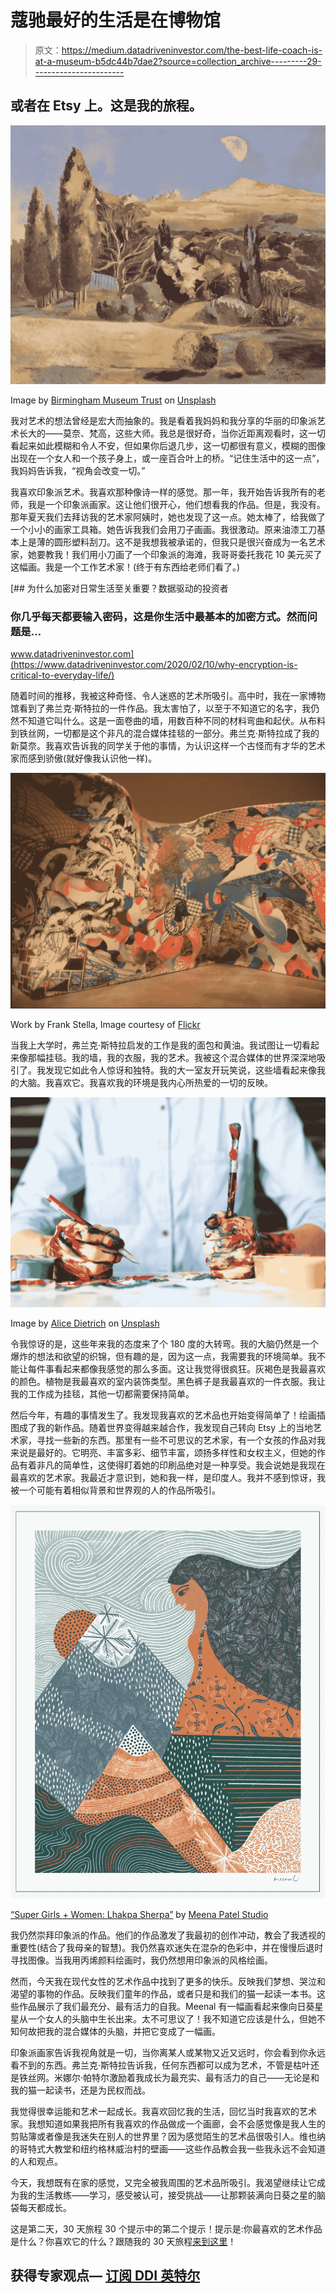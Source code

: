 # 蔻驰最好的生活是在博物馆

> 原文：<https://medium.datadriveninvestor.com/the-best-life-coach-is-at-a-museum-b5dc44b7dae2?source=collection_archive---------29----------------------->

## 或者在 Etsy 上。这是我的旅程。

![](img/0cd49dbd4f6b638d33295c6bce755877.png)

Image by [Birmingham Museum Trust](https://unsplash.com/@birminghammuseumstrust) on [Unsplash](http://unsplash.com/)

我对艺术的想法曾经是宏大而抽象的。我是看着我妈妈和我分享的华丽的印象派艺术长大的——莫奈、梵高，这些大师。我总是很好奇，当你近距离观看时，这一切看起来如此模糊和令人不安，但如果你后退几步，这一切都很有意义，模糊的图像出现在一个女人和一个孩子身上，或一座百合叶上的桥。“记住生活中的这一点”，我妈妈告诉我，“视角会改变一切。”

我喜欢印象派艺术。我喜欢那种像诗一样的感觉。那一年，我开始告诉我所有的老师，我是一个印象派画家。这让他们很开心，他们想看我的作品。但是，我没有。那年夏天我们去拜访我的艺术家阿姨时，她也发现了这一点。她太棒了，给我做了一个小小的画家工具箱。她告诉我我们会用刀子画画。我很激动。原来油漆工刀基本上是薄的圆形塑料刮刀。这不是我想我被承诺的，但我只是很兴奋成为一名艺术家，她要教我！我们用小刀画了一个印象派的海滩，我哥哥委托我花 10 美元买了这幅画。我是一个工作艺术家！(终于有东西给老师们看了。)

[](https://www.datadriveninvestor.com/2020/02/10/why-encryption-is-critical-to-everyday-life/) [## 为什么加密对日常生活至关重要？数据驱动的投资者

### 你几乎每天都要输入密码，这是你生活中最基本的加密方式。然而问题是…

www.datadriveninvestor.com](https://www.datadriveninvestor.com/2020/02/10/why-encryption-is-critical-to-everyday-life/) 

随着时间的推移，我被这种奇怪、令人迷惑的艺术所吸引。高中时，我在一家博物馆看到了弗兰克·斯特拉的一件作品。我太害怕了，以至于不知道它的名字，我仍然不知道它叫什么。这是一面卷曲的墙，用数百种不同的材料弯曲和起伏。从布料到铁丝网，一切都是这个非凡的混合媒体挂毯的一部分。弗兰克·斯特拉成了我的新莫奈。我喜欢告诉我的同学关于他的事情，为认识这样一个古怪而有才华的艺术家而感到骄傲(就好像我认识他一样)。

![](img/248bdca631392539861d1e41d696b734.png)

Work by Frank Stella, Image courtesy of [Flickr](http://flickr.com/)

当我上大学时，弗兰克·斯特拉启发的工作是我的面包和黄油。我试图让一切看起来像那幅挂毯。我的墙，我的衣服，我的艺术。我被这个混合媒体的世界深深地吸引了。我发现它如此令人惊讶和独特。我的大一室友开玩笑说，这些墙看起来像我的大脑。我喜欢它。我喜欢我的环境是我内心所热爱的一切的反映。

![](img/8ab9af556cf632da49ec3fcd6ee9276e.png)

Image by [Alice Dietrich](https://unsplash.com/@alicegrace) on [Unsplash](http://unsplash.com)

令我惊讶的是，这些年来我的态度来了个 180 度的大转弯。我的大脑仍然是一个爆炸的想法和欲望的织锦，但有趣的是，因为这一点，我需要我的环境简单。我不能让每件事看起来都像我感觉的那么多面。这让我觉得很疯狂。灰褐色是我最喜欢的颜色。植物是我最喜欢的室内装饰类型。黑色裤子是我最喜欢的一件衣服。我让我的工作成为挂毯，其他一切都需要保持简单。

然后今年，有趣的事情发生了。我发现我喜欢的艺术品也开始变得简单了！绘画插图成了我的新作品。随着世界变得越来越合作，我发现自己转向 Etsy 上的当地艺术家，寻找一些新的东西。那里有一些不可思议的艺术家，有一个女孩的作品对我来说是最好的。它明亮、丰富多彩、细节丰富，颂扬多样性和女权主义，但她的作品有着非凡的简单性，这使得盯着她的印刷品绝对是一种享受。我会说她是我现在最喜欢的艺术家。我最近才意识到，她和我一样，是印度人。我并不感到惊讶，我被一个可能有着相似背景和世界观的人的作品所吸引。

![](img/1cad053aa606d7dd432ed5d707ab7ea6.png)

[“Super Girls + Women: Lhakpa Sherpa”](https://www.etsy.com/listing/701604620/super-girls-women-lhakpa-sherpa-print?ref=user_profile&frs=1) by [Meena Patel Studio](https://www.etsy.com/shop/MeenalPatelStudio?ref=simple-shop-header-name&listing_id=733230770&page=1#items)

我仍然崇拜印象派的作品。他们的作品激发了我最初的创作冲动，教会了我透视的重要性(结合了我母亲的智慧)。我仍然喜欢迷失在混杂的色彩中，并在慢慢后退时寻找图像。当我用丙烯颜料绘画时，我仍然想用印象派的风格绘画。

然而，今天我在现代女性的艺术作品中找到了更多的快乐。反映我们梦想、哭泣和渴望的事物的作品。反映我们童年的作品，或者只是和我们的猫一起读一本书。这些作品展示了我们最充分、最有活力的自我。Meenal 有一幅画看起来像向日葵星星从一个女人的头脑中生长出来。太不可思议了！我不知道它应该是什么，但她不知何故把我的混合媒体的头脑，并把它变成了一幅画。

印象派画家告诉我视角就是一切，当你离某人或某物又近又远时，你会看到你永远看不到的东西。弗兰克·斯特拉告诉我，任何东西都可以成为艺术，不管是枯叶还是铁丝网。米娜尔·帕特尔激励着我成长为最充实、最有活力的自己——无论是和我的猫一起读书，还是为民权而战。

我觉得很幸运能和艺术一起成长。我喜欢回忆我的生活，回忆当时我喜欢的艺术家。我想知道如果我把所有我喜欢的作品做成一个画廊，会不会感觉像是我人生的剪贴簿或者像是我迷失在别人的世界里？因为感觉陌生的艺术品很吸引人。维也纳的哥特式大教堂和纽约格林威治村的壁画——这些作品教会我一些我永远不会知道的人和观点。

今天，我想既有在家的感觉，又完全被我周围的艺术品所吸引。我渴望继续让它成为我的生活教练——学习，感受被认可，接受挑战——让那颗装满向日葵之星的脑袋每天都成长。

这是第二天，30 天旅程 30 个提示中的第二个提示！提示是:你最喜欢的艺术作品是什么？你喜欢它的什么？跟随我的 30 天旅程[来到这里](https://medium.com/@ashanoeliyer)！

## 获得专家观点— [订阅 DDI 英特尔](https://datadriveninvestor.com/ddi-intel)
